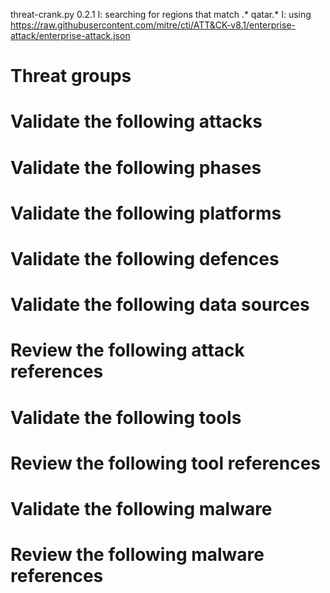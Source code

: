 threat-crank.py 0.2.1
I: searching for regions that match .* qatar.*
I: using https://raw.githubusercontent.com/mitre/cti/ATT&CK-v8.1/enterprise-attack/enterprise-attack.json
# Threat groups


# Validate the following attacks


# Validate the following phases


# Validate the following platforms


# Validate the following defences


# Validate the following data sources


# Review the following attack references


# Validate the following tools


# Review the following tool references


# Validate the following malware


# Review the following malware references


